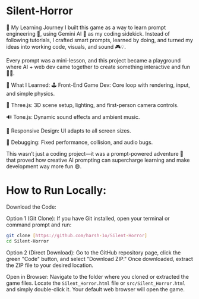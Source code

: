 # Silent-Horror

🚀 My Learning Journey
I built this game as a way to learn prompt engineering 🤖, using Gemini AI 🌟 as my coding sidekick. Instead of following tutorials, I crafted smart prompts, learned by doing, and turned my ideas into working code, visuals, and sound 🎮💡.

Every prompt was a mini-lesson, and this project became a playground where AI + web dev came together to create something interactive and fun 🎨✨.

🔧 What I Learned:
🕹️ Front-End Game Dev: Core loop with rendering, input, and simple physics.

🧱 Three.js: 3D scene setup, lighting, and first-person camera controls.

🔊 Tone.js: Dynamic sound effects and ambient music.

📱 Responsive Design: UI adapts to all screen sizes.

🐞 Debugging: Fixed performance, collision, and audio bugs.

This wasn’t just a coding project—it was a prompt-powered adventure 🚀 that proved how creative AI prompting can supercharge learning and make development way more fun 😄.

# How to Run Locally:

Download the Code:

Option 1 (Git Clone): If you have Git installed, open your terminal or command prompt and run:
```bash
git clone [https://github.com/harsh-1o/Silent-Horror]
cd Silent-Horror
```

Option 2 (Direct Download): Go to the GitHub repository page, click the green "Code" button, and select "Download ZIP." Once downloaded, extract the ZIP file to your desired location.

Open in Browser: Navigate to the folder where you cloned or extracted the game files. Locate the `Silent_Horror.html` file or `src/Silent_Horror.html` and simply double-click it. Your default web browser will open the game.
